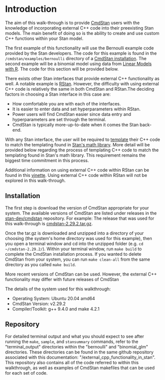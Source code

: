 # Introduction

The aim of this walk-through is to provide [CmdStan](https://mc-stan.org/) users 
with the knowledge of incorporating external C++ code into their preexisting Stan models. 
The main benefit of doing so is the ability to create and use custom C++ functions 
within your Stan model. 

The first example of this functionality will use the Bernoulli example code provided 
by the Stan developers. The code for this example is found in the 
`/cmdstan/examples/bernoulli` directory of a 
[CmdStan installation](https://github.com/stan-dev/cmdstan/tree/develop/examples/bernoulli). 
The second example will be a binomial model using data from 
[Linear Models with R](https://julianfaraway.github.io/faraway/LMR/). 
The code for this section will be provided below. 

There exists other Stan interfaces that provide external C++ functionality as well. 
A notable example is [RStan](http://mc-stan.org/rstan/). However, the 
difficulty with using external C++ code is relatively the same in both CmdStan 
and RStan.The deciding factors in choosing a Stan interface in this case are: 

- How comfortable you are with each of the interfaces.
- It is easier to enter data and set hyperparameters within RStan. 
- Power users will find CmdStan easier since data entry and hyperparameters are set through the terminal. 
- CmdStan is typically more-up-to-date when it comes the Stan back-end. 

With any Stan interface, the user will be required to [template](https://cplusplus.com/doc/oldtutorial/templates/)
their C++ code to match the templating found in [Stan's math library](https://mc-stan.org/math/). 
More detail will be provided below regarding the process of templating C++ code
to match the templating found in Stan's math library. This requirement remains the 
biggest time commitment in this process. 

Additional information on using external C++ code within RStan can be found in this 
[vinette](https://mc-stan.org/rstan/articles/external.html). Using 
external C++ code within RStan will not be explored in this walk-through. 

## Installation

The first step is download the version of CmdStan appropriate for your system. 
The available versions of CmdStan are listed under releases in the 
[stan-dev/cmdstan](https://github.com/stan-dev/cmdstan/releases) 
repository. For example: The release that was used for this walk-through is 
[cmdstan-2.29.2.tar.gz](https://github.com/stan-dev/cmdstan/releases/download/v2.29.2/cmdstan-2.29.2.tar.gz). 

Once the tar.gz is downloaded and unzipped into a directory of your choosing 
(the system's home directory was used for this example), then you open a terminal 
window and cd into the unzipped folder (e.g. `cd ~/cmdstan-2.29.2/`). Within your 
terminal window, run `make build` to complete the CmdStan installation process. 
If you wanted to delete CmdStan from your system, you can run `make clean-all` 
from the same directory as you called `make build`. 

More recent versions of CmdStan can be used. However, the external C++ 
functionality may differ with future releases of CmdStan 

The details of the system used for this walkthrough: 

- Operating System: Ubuntu 20.04 amd64
- CmdStan Version: v2.29.2
- Compiler/Toolkit: g++ 9.4.0 and make 4.2.1

## Repository

For detailed terminal output and what you should expect to see after running the 
`make`, `sample`, and `stansummary` commands, refer to the "terminal_output" 
directories within the "bernoulli" and "binomial_glm" directories. These directories 
can be found in the same github repository associated with this documentation: 
"/external_cpp_functionality_in_stan". This repository also contains all of the 
code referred to within this walkthrough, as well as examples of CmdStan 
makefiles that can be used for each set of code. 
